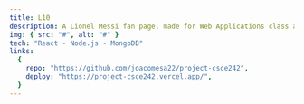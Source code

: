 ```yaml
---
title: L10
description: A Lionel Messi fan page, made for Web Applications class at University of South Carolina. It includes a CRUD system to manage the articles of the news section.
img: { src: "#", alt: "#" }
tech: "React - Node.js - MongoDB"
links:
  {
    repo: "https://github.com/joacomesa22/project-csce242",
    deploy: "https://project-csce242.vercel.app/",
  }
---
```

